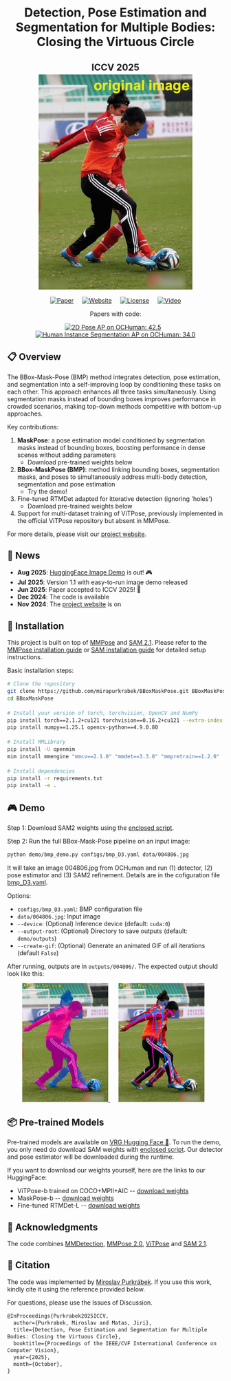 </h1><div id="toc">
  <ul align="center" style="list-style: none; padding: 0; margin: 0;">
    <summary>
      <h1 style="margin-bottom: 0.0em;">
        Detection, Pose Estimation and Segmentation for Multiple Bodies: Closing the Virtuous Circle
      </h1>
    </summary>
  </ul>
</div>
</h1><div id="toc">
  <ul align="center" style="list-style: none; padding: 0; margin: 0;">
    <summary>
      <h2 style="margin-bottom: 0.2em;">
        ICCV 2025
      </h2>
    </summary>
  </ul>
</div>

<div align="center">
  <img src="images/004806_BMP.gif" alt="BBox-Mask-Pose loop" height="500px">

  [![Paper](https://img.shields.io/badge/Paper-ICCV%202025-blue)](https://arxiv.org/abs/2412.01562) &nbsp;&nbsp;&nbsp;
  [![Website](https://img.shields.io/badge/Website-BBoxMaskPose-green)](https://mirapurkrabek.github.io/BBox-Mask-Pose/) &nbsp;&nbsp;&nbsp;
  [![License](https://img.shields.io/badge/License-GPL%203.0-orange.svg)](LICENSE) &nbsp;&nbsp;&nbsp;
  [![Video](https://img.shields.io/badge/Video-YouTube-red?logo=youtube)](https://youtu.be/U05yUP4b2LQ)
  

  Papers with code:

  [![2D Pose AP on OCHuman: 42.5](https://img.shields.io/badge/OCHuman-2D_Pose:_49.2_AP-blue)](https://paperswithcode.com/sota/2d-human-pose-estimation-on-ochuman?p=detection-pose-estimation-and-segmentation-1) &nbsp;&nbsp;
  [![Human Instance Segmentation AP on OCHuman: 34.0](https://img.shields.io/badge/OCHuman-Human_Instance_Segmentation:_34.0_AP-blue)](https://paperswithcode.com/sota/human-instance-segmentation-on-ochuman?p=detection-pose-estimation-and-segmentation-1)  

</div>


## 📋 Overview

The BBox-Mask-Pose (BMP) method integrates detection, pose estimation, and segmentation into a self-improving loop by conditioning these tasks on each other. This approach enhances all three tasks simultaneously. Using segmentation masks instead of bounding boxes improves performance in crowded scenarios, making top-down methods competitive with bottom-up approaches.

Key contributions:
1. **MaskPose**: a pose estimation model conditioned by segmentation masks instead of bounding boxes, boosting performance in dense scenes without adding parameters
    - Download pre-trained weights below
2. **BBox-MaskPose (BMP)**: method linking bounding boxes, segmentation masks, and poses to simultaneously address multi-body detection, segmentation and pose estimation
    - Try the demo!
3. Fine-tuned RTMDet adapted for itterative detection (ignoring 'holes')
    - Download pre-trained weights below
5. Support for multi-dataset training of ViTPose, previously implemented in the official ViTPose repository but absent in MMPose.

For more details, please visit our [project website](https://mirapurkrabek.github.io/BBox-Mask-Pose/).


## 📢 News

- **Aug 2025**: [HuggingFace Image Demo](https://huggingface.co/spaces/purkrmir/BBoxMaskPose-demo) is out! 🎮
- **Jul 2025**: Version 1.1 with easy-to-run image demo released
- **Jun 2025**: Paper accepted to ICCV 2025! 🎉
- **Dec 2024**: The code is available
- **Nov 2024**: The [project website](https://MiraPurkrabek.github.io/BBox-Mask-Pose) is on


## 🚀 Installation
  
This project is built on top of [MMPose](https://github.com/open-mmlab/mmpose) and [SAM 2.1](https://github.com/facebookresearch/sam2).
Please refer to the [MMPose installation guide](https://mmpose.readthedocs.io/en/latest/installation.html) or [SAM installation guide](https://github.com/facebookresearch/sam2/blob/main/INSTALL.md) for detailed setup instructions.

Basic installation steps:
```bash
# Clone the repository
git clone https://github.com/mirapurkrabek/BBoxMaskPose.git BBoxMaskPose/
cd BBoxMaskPose

# Install your version of torch, torchvision, OpenCV and NumPy
pip install torch==2.1.2+cu121 torchvision==0.16.2+cu121 --extra-index-url https://download.pytorch.org/whl/cu121
pip install numpy==1.25.1 opencv-python==4.9.0.80

# Install MMLibrary
pip install -U openmim
mim install mmengine "mmcv==2.1.0" "mmdet==3.3.0" "mmpretrain==1.2.0"

# Install dependencies
pip install -r requirements.txt
pip install -e .
```

## 🎮 Demo

Step 1: Download SAM2 weights using the [enclosed script](models/SAM/download_ckpts.sh).

Step 2: Run the full BBox-Mask-Pose pipeline on an input image:

```bash
python demo/bmp_demo.py configs/bmp_D3.yaml data/004806.jpg
```

It will take an image 004806.jpg from OCHuman and run (1) detector, (2) pose estimator and (3) SAM2 refinement. 
Details are in the cofiguration file [bmp_D3.yaml](configs/bmp_D3.yaml).

Options:
- `configs/bmp_D3.yaml`: BMP configuration file
- `data/004806.jpg`: Input image
- `--device`: (Optional) Inference device (default: `cuda:0`)
- `--output-root`: (Optional) Directory to save outputs (default: `demo/outputs`)
- `--create-gif`: (Optional) Generate an animated GIF of all iterations (default `False`)

After running, outputs are in `outputs/004806/`. The expected output should look like this:
<div align="center">
  <a href="images/004806_mask.jpg" target="_blank">
    <img src="images/004806_mask.jpg" alt="Detection results" width="200" />
  </a>
  &nbsp&nbsp&nbsp&nbsp
  <a href="images/004806_pose.jpg" target="_blank">
    <img src="images/004806_pose.jpg" alt="Pose results" width="200" style="margin-right:10px;" />
  </a>
</div>


## 📦 Pre-trained Models

Pre-trained models are available on [VRG Hugging Face 🤗](https://huggingface.co/vrg-prague/BBoxMaskPose/).
To run the demo, you only need do download SAM weights with [enclosed script](models/SAM/download_ckpts.sh).
Our detector and pose estimator will be downloaded during the runtime.

If you want to download our weights yourself, here are the links to our HuggingFace:
- ViTPose-b trained on COCO+MPII+AIC -- [download weights](https://huggingface.co/vrg-prague/BBoxMaskPose/resolve/main/ViTPose-b-multi_mmpose20.pth)
- MaskPose-b -- [download weights](https://huggingface.co/vrg-prague/BBoxMaskPose/resolve/main/MaskPose-b.pth)
- Fine-tuned RTMDet-L -- [download weights](https://huggingface.co/vrg-prague/BBoxMaskPose/resolve/main/rtmdet-ins-l-mask.pth)

## 🙏 Acknowledgments

The code combines [MMDetection](https://github.com/open-mmlab/mmdetection), [MMPose 2.0](https://github.com/open-mmlab/mmpose), [ViTPose](https://github.com/ViTAE-Transformer/ViTPose) and [SAM 2.1](https://github.com/facebookresearch/sam2).

## 📝 Citation

The code was implemented by [Miroslav Purkrábek]([htt]https://mirapurkrabek.github.io/).
If you use this work, kindly cite it using the reference provided below.

For questions, please use the Issues of Discussion.

```
@InProceedings{Purkrabek2025ICCV,
  author={Purkrabek, Miroslav and Matas, Jiri},
  title={Detection, Pose Estimation and Segmentation for Multiple Bodies: Closing the Virtuous Circle}, 
  booktitle={Proceedings of the IEEE/CVF International Conference on Computer Vision},
  year={2025},
  month={October},
}
```
